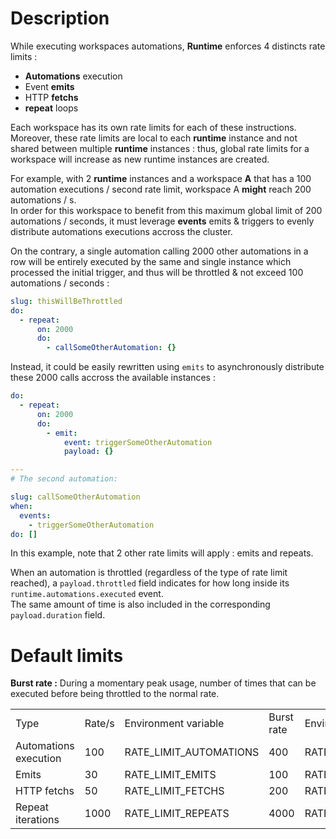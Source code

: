 # Description

While executing workspaces automations, **Runtime** enforces 4 distincts rate limits :  

* **Automations** execution
* Event **emits**
* HTTP **fetchs**  
* **repeat** loops

Each workspace has its own rate limits for each of these instructions.  
Moreover, these rate limits are local to each **runtime** instance and not shared between multiple **runtime** instances : thus, global rate limits for a workspace will increase as new runtime instances are created.  

For example, with 2 **runtime** instances and a workspace **A** that has a 100 automation executions / second rate limit, workspace A **might** reach 200 automations / s.  
In order for this workspace to benefit from this maximum global limit of 200 automations / seconds, it must leverage **events** emits & triggers to evenly distribute automations executions accross the cluster.  

On the contrary, a single automation calling 2000 other automations in a row will be entirely executed by the same and single instance which processed the initial trigger, and thus will be throttled & not exceed 100 automations / seconds :  

```yaml
slug: thisWillBeThrottled
do:
  - repeat:
      on: 2000
      do:
        - callSomeOtherAutomation: {}
```

Instead, it could be easily rewritten using `emits` to asynchronously distribute these 2000 calls accross the available instances :  
```yaml
do:
  - repeat:
      on: 2000
      do:
        - emit:
            event: triggerSomeOtherAutomation
            payload: {}

---
# The second automation:  

slug: callSomeOtherAutomation
when:
  events:
    - triggerSomeOtherAutomation
do: []
```
In this example, note that 2 other rate limits will apply : emits and repeats.  

When an automation is throttled (regardless of the type of rate limit reached), a `payload.throttled` field indicates for how long inside its `runtime.automations.executed` event.  
The same amount of time is also included in the corresponding `payload.duration` field.  

# Default limits

**Burst rate :** During a momentary peak usage, number of times that can be executed before being throttled to the normal rate.  

<table>
  <tr>
    <td>Type</td>
    <td>Rate/s</td>
    <td>Environment variable</td>
    <td>Burst rate</td>
    <td>Environment variable</td>
  </tr>

  <tr>
    <td>Automations execution</td>
    <td>100</td>
    <td>RATE_LIMIT_AUTOMATIONS</td>
    <td>400</td>
    <td>RATE_LIMIT_AUTOMATIONS_BURST</td>
  </tr>    

  <tr>
    <td>Emits</td>
    <td>30</td>
    <td>RATE_LIMIT_EMITS</td>
    <td>100</td>
    <td>RATE_LIMIT_EMITS_BURST</td>
  </tr>    

  <tr>
    <td>HTTP fetchs</td>
    <td>50</td>
    <td>RATE_LIMIT_FETCHS</td>
    <td>200</td>
    <td>RATE_LIMIT_FETCHS_BURST</td>
  </tr>        

  <tr>
    <td>Repeat iterations</td>
    <td>1000</td>
    <td>RATE_LIMIT_REPEATS</td>
    <td>4000</td>
    <td>RATE_LIMIT_REPEATS_BURST</td>
  </tr>        

</table>

